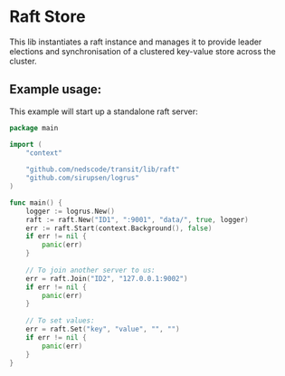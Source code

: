 # Raft Store

This lib instantiates a raft instance and manages it to provide leader elections and synchronisation of a clustered key-value store across the cluster.

## Example usage:

This example will start up a standalone raft server:

```go
package main

import (
	"context"
	
	"github.com/nedscode/transit/lib/raft"
	"github.com/sirupsen/logrus"
)

func main() {
	logger := logrus.New()
    raft := raft.New("ID1", ":9001", "data/", true, logger)
    err := raft.Start(context.Background(), false)
    if err != nil {
    	panic(err)
    }
    
    // To join another server to us:
    err = raft.Join("ID2", "127.0.0.1:9002")
    if err != nil {
    	panic(err)
    }
    
    // To set values:
    err = raft.Set("key", "value", "", "")
    if err != nil {
    	panic(err)
    }
}
```